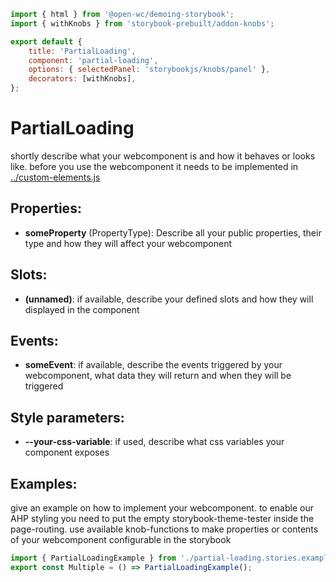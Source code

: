 ```js script
import { html } from '@open-wc/demoing-storybook';
import { withKnobs } from 'storybook-prebuilt/addon-knobs';

export default {
    title: 'PartialLoading',
    component: 'partial-loading',
    options: { selectedPanel: 'storybookjs/knobs/panel' },
    decorators: [withKnobs],
};
```

# PartialLoading

shortly describe what your webcomponent is and how it behaves or looks like.
before you use the webcomponent it needs to be implemented in
[../custom-elements.js](custom-elements.js)


## Properties:

-   **someProperty** (PropertyType): Describe all your public properties, their type and how they will affect your webcomponent

## Slots:

-   **(unnamed)**: if available, describe your defined slots and how they will displayed in the component

## Events:

-   **someEvent**: if available, describe the events triggered by your webcomponent, what data they will return and when they will be triggered

## Style parameters:

-   **--your-css-variable**: if used, describe what css variables your component exposes

## Examples:

give an example on how to implement your webcomponent. to enable our AHP styling you need to put the empty storybook-theme-tester inside the page-routing.
use available knob-functions to make properties or contents of your webcomponent configurable in the storybook

```js preview-story
import { PartialLoadingExample } from './partial-loading.stories.example.js';
export const Multiple = () => PartialLoadingExample();
```

